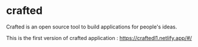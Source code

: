 # crafted

Crafted is an open source tool to build applications for people's ideas.

This is the first version of crafted application : https://craftedl1.netlify.app/#/


